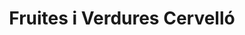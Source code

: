 ---
title: "Fruites i Verdures Cervelló"
url: /cervello/fruites-i-verdures-cervello/
shop: frutería
---